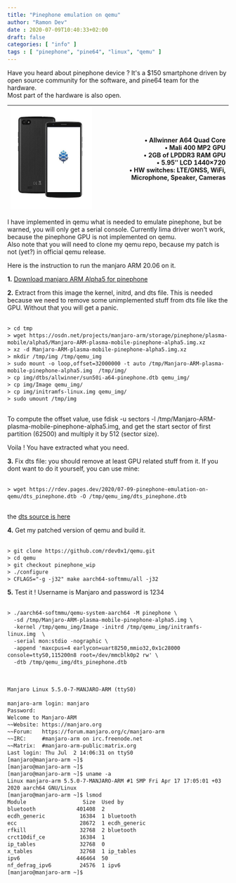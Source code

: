 ```yaml
---
title: "Pinephone emulation on qemu"
author: "Ramon Dev"
date : 2020-07-09T10:40:33+02:00
draft: false
categories: [ "info" ]
tags : [ "pinephone", "pine64", "linux", "qemu" ]
---
```


Have you heard about pinephone device ? It's a $150 smartphone driven by open source community for the software, and pine64 team for the hardware.<br>
Most part of the hardware is also open.

| ![alt text](pinephone.jpg "Pinephone image") |  &bull; Allwinner A64 Quad Core<br>&bull; Mali 400 MP2 GPU<br>&bull; 2GB of LPDDR3 RAM  GPU<br>&bull; 5.95″ LCD 1440×720 <br>&bull;  HW switches: LTE/GNSS, WiFi, Microphone, Speaker, Cameras|
| ------:| -----------:|

I have implemented in qemu what is needed to emulate pinephone, but be warned, you will only get a serial console. Currently lima driver won't work, because the pinephone GPU is not implemented on qemu.<br>
Also note that you will need to clone my qemu repo, because my patch is not (yet?) in official qemu release.

Here is the instruction to run the manjaro ARM 20.06 on it.

**1.** [Download manjaro ARM Alpha5 for pinephone](https://forum.manjaro.org/t/manjaro-arm-alpha5-for-pinephone-testing-branch/136614)

**2.** Extract from this image the kernel, initrd, and dts file. This is needed because we need to remove some unimplemented stuff from dts file like the GPU. Without that you will get a panic.

<pre><code class="Bash">
> cd tmp
> wget https://osdn.net/projects/manjaro-arm/storage/pinephone/plasma-mobile/alpha5/Manjaro-ARM-plasma-mobile-pinephone-alpha5.img.xz
> xz -d Manjaro-ARM-plasma-mobile-pinephone-alpha5.img.xz 
> mkdir /tmp/img /tmp/qemu_img
> sudo mount -o loop,offset=32000000 -t auto /tmp/Manjaro-ARM-plasma-mobile-pinephone-alpha5.img  /tmp/img/ 
> cp img/dtbs/allwinner/sun50i-a64-pinephone.dtb qemu_img/
> cp img/Image qemu_img/
> cp img/initramfs-linux.img qemu_img/
> sudo umount /tmp/img

</code></pre>

To compute the offset value, use fdisk -u sectors -l /tmp/Manjaro-ARM-plasma-mobile-pinephone-alpha5.img, and get the start sector of first partition (62500) and multiply it by 512 (sector size).

Voila ! You have extracted what you need.

**3.** Fix dts file: you should remove at least GPU related stuff from it. If you dont want to do it yourself, you can use mine:

<pre><code class="Bash">
> wget https://rdev.pages.dev/2020/07-09-pinephone-emulation-on-qemu/dts_pinephone.dtb -O /tmp/qemu_img/dts_pinephone.dtb

</code></pre>

the [dts source is here](/post/2020/pinephone/dts_pinephone)

**4.** Get my patched version of qemu and build it. 

<pre><code class="Bash">
> git clone https://github.com/rdev0x1/qemu.git
> cd qemu
> git checkout pinephone_wip
> ./configure
> CFLAGS="-g -j32" make aarch64-softmmu/all -j32 
</code></pre>

**5.** Test it ! Username is Manjaro and password is 1234

<pre><code class="Bash">
> ./aarch64-softmmu/qemu-system-aarch64 -M pinephone \
  -sd /tmp/Manjaro-ARM-plasma-mobile-pinephone-alpha5.img \
  -kernel /tmp/qemu_img/Image -initrd /tmp/qemu_img/initramfs-linux.img  \
  -serial mon:stdio -nographic \
  -append 'maxcpus=4 earlycon=uart8250,mmio32,0x1c28000 console=ttyS0,115200n8 root=/dev/mmcblk0p2 rw' \
  -dtb /tmp/qemu_img/dts_pinephone.dtb

</code></pre>

<pre><code class="Bash">
Manjaro Linux 5.5.0-7-MANJARO-ARM (ttyS0)

manjaro-arm login: manjaro
Password: 
Welcome to Manjaro-ARM
~~Website: https://manjaro.org
~~Forum:   https://forum.manjaro.org/c/manjaro-arm
~~IRC:     #manjaro-arm on irc.freenode.net
~~Matrix:  #manjaro-arm-public:matrix.org
Last login: Thu Jul  2 14:06:31 on ttyS0
[manjaro@manjaro-arm ~]$ 
[manjaro@manjaro-arm ~]$ 
[manjaro@manjaro-arm ~]$ uname -a
Linux manjaro-arm 5.5.0-7-MANJARO-ARM #1 SMP Fri Apr 17 17:05:01 +03 2020 aarch64 GNU/Linux
[manjaro@manjaro-arm ~]$ lsmod
Module                  Size  Used by
bluetooth             401408  2
ecdh_generic           16384  1 bluetooth
ecc                    28672  1 ecdh_generic
rfkill                 32768  2 bluetooth
crct10dif_ce           16384  1
ip_tables              32768  0
x_tables               32768  1 ip_tables
ipv6                  446464  50
nf_defrag_ipv6         24576  1 ipv6
[manjaro@manjaro-arm ~]$

</code></pre>


